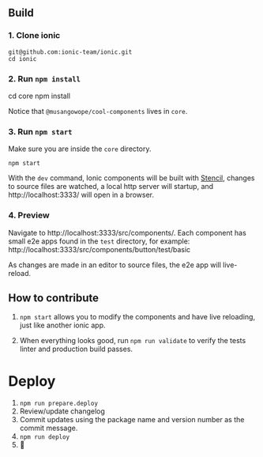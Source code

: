 
## Build

### 1. Clone ionic

    git@github.com:ionic-team/ionic.git
    cd ionic

### 2. Run `npm install`

  cd core
  npm install


Notice that `@musangowope/cool-components` lives in `core`.

### 3. Run `npm start`

Make sure you are inside the `core` directory.

    npm start

With the `dev` command, Ionic components will be built with [Stencil](https://stenciljs.com/), changes to source files are watched, a local http server will startup, and http://localhost:3333/ will open in a browser.

### 4. Preview

Navigate to http://localhost:3333/src/components/. Each component has small e2e apps found in the `test` directory, for example: http://localhost:3333/src/components/button/test/basic

As changes are made in an editor to source files, the e2e app will live-reload.

## How to contribute

1. `npm start` allows you to modify the components and have live reloading, just like another ionic app.

2. When everything looks good, run  `npm run validate` to verify the tests linter and production build passes.


# Deploy

1. `npm run prepare.deploy`
2. Review/update changelog
3. Commit updates using the package name and version number as the commit message.
4. `npm run deploy`
5. :tada:
